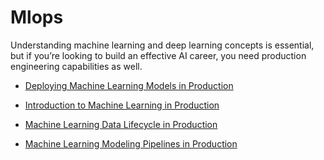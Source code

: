 # Mlops

Understanding machine learning and deep learning concepts is essential, but if you’re looking to build an effective AI career, you need production engineering capabilities as well. 

* [Deploying Machine Learning Models in Production](https://github.com/JoelsonPaixao/Machine-Learning-Engineering-for-Production-Specialization-Coursera/tree/main/Deploying%20Machine%20Learning%20Models%20in%20Production)

* [Introduction to Machine Learning in Production](https://github.com/JoelsonPaixao/Machine-Learning-Engineering-for-Production-Specialization-Coursera/tree/main/Introduction%20to%20Machine%20Learning%20in%20Production)

* [Machine Learning Data Lifecycle in Production](https://github.com/JoelsonPaixao/Machine-Learning-Engineering-for-Production-Specialization-Coursera/tree/main/Machine%20Learning%20Data%20Lifecycle%20in%20Production)

* [Machine Learning Modeling Pipelines in Production](https://github.com/JoelsonPaixao/Machine-Learning-Engineering-for-Production-Specialization-Coursera/tree/main/Machine%20Learning%20Modeling%20Pipelines%20in%20Production)
